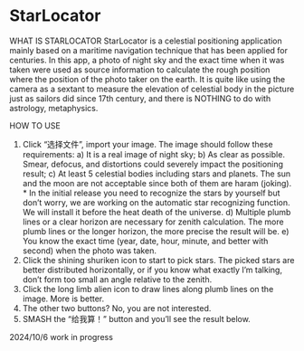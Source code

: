# StarLocator
WHAT IS STARLOCATOR
StarLocator is a celestial positioning application mainly based on a maritime navigation technique that has been applied for centuries. In this app, a photo of night sky and the exact time when it was taken were used as source information to calculate the rough position where the position of the photo taker on the earth. It is quite like using the camera as a sextant to measure the elevation of celestial body in the picture just as sailors did since 17th century, and there is NOTHING to do with astrology, metaphysics.

HOW TO USE
1.	Click “选择文件”, import your image. The image should follow these requirements:
a)	It is a real image of night sky;
b)	As clear as possible. Smear, defocus, and distortions could severely impact the positioning result;
c)	At least 5 celestial bodies including stars and planets. The sun and the moon are not acceptable since both of them are haram (joking). * In the initial release you need to recognize the stars by yourself but don’t worry, we are working on the automatic star recognizing function. We will install it before the heat death of the universe.
d)	Multiple plumb lines or a clear horizon are necessary for zenith calculation. The more plumb lines or the longer horizon, the more precise the result will be.
e)	You know the exact time (year, date, hour, minute, and better with second) when the photo was taken. 
2.	Click the shining shuriken icon to start to pick stars. The picked stars are better distributed horizontally, or if you know what exactly I’m talking, don’t form too small an angle relative to the zenith.
3.	Click the long limb alien icon to draw lines along plumb lines on the image. More is better.
4.	The other two buttons? No, you are not interested.
5.	SMASH the “给我算！” button and you’ll see the result below.

2024/10/6 work in progress
